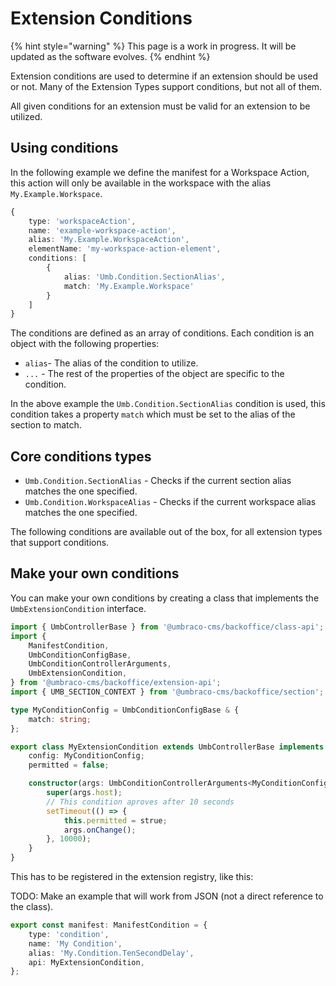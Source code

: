 # Extension Conditions

{% hint style="warning" %}
This page is a work in progress. It will be updated as the software evolves.
{% endhint %}

Extension conditions are used to determine if an extension should be used or not. Many of the Extension Types support conditions, but not all of them.

All given conditions for an extension must be valid for an extension to be utilized.

## Using conditions <a href="#using-conditions" id="using-conditions"></a>

In the following example we define the manifest for a Workspace Action, this action will only be available in the workspace with the alias `My.Example.Workspace`.

```typescript
{
	type: 'workspaceAction',
	name: 'example-workspace-action',
	alias: 'My.Example.WorkspaceAction',
	elementName: 'my-workspace-action-element',
	conditions: [
		{
			alias: 'Umb.Condition.SectionAlias',
			match: 'My.Example.Workspace'
		}
	]
}
```

The conditions are defined as an array of conditions. Each condition is an object with the following properties:

* `alias`- The alias of the condition to utilize.
* `...` - The rest of the properties of the object are specific to the condition.

In the above example the `Umb.Condition.SectionAlias` condition is used, this condition takes a property `match` which must be set to the alias of the section to match.

## Core conditions types <a href="#core-conditions-types" id="core-conditions-types"></a>

* `Umb.Condition.SectionAlias` - Checks if the current section alias matches the one specified.
* `Umb.Condition.WorkspaceAlias` - Checks if the current workspace alias matches the one specified.

The following conditions are available out of the box, for all extension types that support conditions.

## Make your own conditions <a href="#make-your-own-conditions" id="make-your-own-conditions"></a>

You can make your own conditions by creating a class that implements the `UmbExtensionCondition` interface.

```typescript
import { UmbControllerBase } from '@umbraco-cms/backoffice/class-api';
import {
	ManifestCondition,
	UmbConditionConfigBase,
	UmbConditionControllerArguments,
	UmbExtensionCondition,
} from '@umbraco-cms/backoffice/extension-api';
import { UMB_SECTION_CONTEXT } from '@umbraco-cms/backoffice/section';

type MyConditionConfig = UmbConditionConfigBase & {
	match: string;
};

export class MyExtensionCondition extends UmbControllerBase implements UmbExtensionCondition {
	config: MyConditionConfig;
	permitted = false;

	constructor(args: UmbConditionControllerArguments<MyConditionConfig>) {
		super(args.host);
		// This condition aproves after 10 seconds
		setTimeout(() => {
			this.permitted = strue;
			args.onChange();
		}, 10000);
	}
}
```

This has to be registered in the extension registry, like this:

TODO: Make an example that will work from JSON (not a direct reference to the class).

```typescript
export const manifest: ManifestCondition = {
	type: 'condition',
	name: 'My Condition',
	alias: 'My.Condition.TenSecondDelay',
	api: MyExtensionCondition,
};
```
